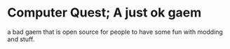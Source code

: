 # Computer Quest; A just ok gaem
a bad gaem that is open source for people to have some fun with modding and stuff.
